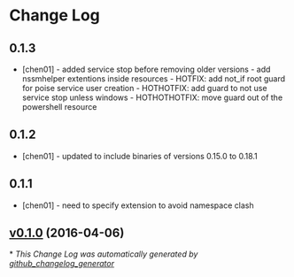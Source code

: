 # Change Log

0.1.3
-----
- [chen01] - added service stop before removing older versions
           - add nssmhelper extentions inside resources
           - HOTFIX: add not_if root guard for poise service user creation 
           - HOTHOTFIX: add guard to not use service stop unless windows
           - HOTHOTHOTFIX: move guard out of the powershell resource

0.1.2
-----
- [chen01] - updated to include binaries of versions 0.15.0 to 0.18.1

0.1.1
-----
- [chen01] - need to specify extension to avoid namespace clash


## [v0.1.0](https://github.com/visioncritical/consul_template/tree/v0.1.0) (2016-04-06)


\* *This Change Log was automatically generated by [github_changelog_generator](https://github.com/skywinder/Github-Changelog-Generator)*


